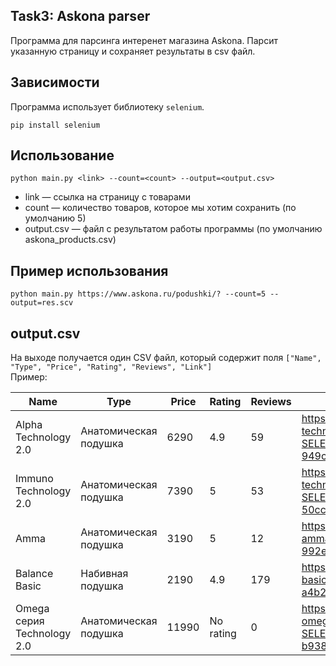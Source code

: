 ## Task3: Askona parser

Программа для парсинга интеренет магазина Askona. Парсит указанную страницу и сохраняет результаты в csv файл.

## Зависимости

Программа использует библиотеку `selenium`.  
````
pip install selenium
````

## Использование

```python main.py <link> --count=<count> --output=<output.csv>```
- link — ссылка на страницу с товарами
- count — количество товаров, которое мы хотим сохранить (по умолчанию 5)
- output.csv — файл c результатом работы программы (по умолчанию askona_products.csv)

## Пример использования

````
python main.py https://www.askona.ru/podushki/? --count=5 --output=res.scv
````

## output.csv

На выходе получается один CSV файл, который содержит поля `["Name", "Type", "Price", "Rating", "Reviews", "Link"]`  
Пример:  

| Name                       | Type                  | Price | Rating    | Reviews | Link                                                                                                                       |
| -------------------------- | --------------------- | ----- | --------- | ------- | -------------------------------------------------------------------------------------------------------------------------- |
| Alpha Technology 2.0       | Анатомическая подушка | 6290  | 4.9       | 59      | https://www.askona.ru/podushki/alpha-technology-2.htm?SELECTED_HASH_SIZE=14-949c364bc5a9c58b3890a731dfb1688d               |
| Immuno Technology 2.0      | Анатомическая подушка | 7390  | 5         | 53      | https://www.askona.ru/podushki/immuno-technology-2-0.htm?SELECTED_HASH_SIZE=9-50cc4e3b66ea5c4084650af82e8ee63f             |
| Amma                       | Анатомическая подушка | 3190  | 5         | 12      | https://www.askona.ru/podushki/podushka-amma.htm?SELECTED_HASH_SIZE=60x40-992ec5c1c1b553c7a5d1e195eb53693f                 |
| Balance Basic              | Набивная подушка      | 2190  | 4.9       | 179     | https://www.askona.ru/podushki/balance-basic.htm?SELECTED_HASH_SIZE=70x50-a4b2635c44dc0d09c7b8a26c3bbfaca2                 |
| Omega серия Technology 2.0 |Анатомическая подушка  | 11990 | No rating | 0       | https://www.askona.ru/podushki/podushka-omega-technology-2-0.htm?SELECTED_HASH_SIZE=64x42-b938183c75de78232af997ab9ab77ec0 |
